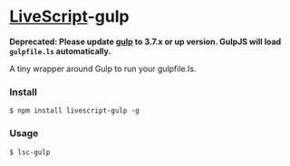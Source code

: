 # [LiveScript](http://livescript.net/)-gulp

__Deprecated: Please update [gulp](https://github.com/gulpjs/gulp) to 3.7.x or up version. GulpJS will load `gulpfile.ls` automatically.__

A tiny wrapper around Gulp to run your gulpfile.ls.

### Install

```
$ npm install livescript-gulp -g
```

### Usage

```
$ lsc-gulp
```
